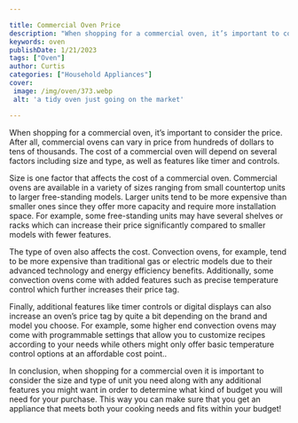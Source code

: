 ```yaml
---

title: Commercial Oven Price
description: "When shopping for a commercial oven, it’s important to consider the price. After all, commercial ovens can vary in price from hund...keep going and find out"
keywords: oven
publishDate: 1/21/2023
tags: ["Oven"]
author: Curtis
categories: ["Household Appliances"]
cover: 
 image: /img/oven/373.webp
 alt: 'a tidy oven just going on the market'

---
```


When shopping for a commercial oven, it’s important to consider the price. After all, commercial ovens can vary in price from hundreds of dollars to tens of thousands. The cost of a commercial oven will depend on several factors including size and type, as well as features like timer and controls.

Size is one factor that affects the cost of a commercial oven. Commercial ovens are available in a variety of sizes ranging from small countertop units to larger free-standing models. Larger units tend to be more expensive than smaller ones since they offer more capacity and require more installation space. For example, some free-standing units may have several shelves or racks which can increase their price significantly compared to smaller models with fewer features.

The type of oven also affects the cost. Convection ovens, for example, tend to be more expensive than traditional gas or electric models due to their advanced technology and energy efficiency benefits. Additionally, some convection ovens come with added features such as precise temperature control which further increases their price tag. 

Finally, additional features like timer controls or digital displays can also increase an oven’s price tag by quite a bit depending on the brand and model you choose. For example, some higher end convection ovens may come with programmable settings that allow you to customize recipes according to your needs while others might only offer basic temperature control options at an affordable cost point.. 
 

In conclusion, when shopping for a commercial oven it is important to consider the size and type of unit you need along with any additional features you might want in order to determine what kind of budget you will need for your purchase. This way you can make sure that you get an appliance that meets both your cooking needs and fits within your budget!
